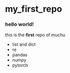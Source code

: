 # my_first_repo
 
### hello world!
this is the **first** repo of muchu
- list and dict
- re
- pandas
- numpy
- pytorch